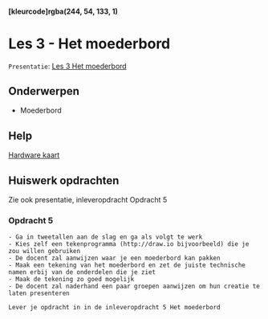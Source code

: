 #### [kleurcode]rgba(244, 54, 133, 1)

# Les 3 - Het moederbord

``Presentatie``: <a href="https://elo.kw1c.nl/CMS/Studie/811%20ICT-Academie/811%20VakkenInhoud/%5BB.11%20HARa%5D%20Hardware%20AO/25187%20%C2%A0%20Applicatie-%20en%20mediaontwikkelaar/Periode%2001/Productie/01.%20Reader/Les%203%20-%20Moederbord.pptx">Les 3 Het moederbord</a>

## Onderwerpen

* Moederbord

## Help

<a href="https://elo.kw1c.nl/CMS/Studie/811%20ICT-Academie/811%20VakkenInhoud/%5BB.11%20HARa%5D%20Hardware%20AO/25187%20%C2%A0%20Applicatie-%20en%20mediaontwikkelaar/Periode%2001/Productie/01.%20Reader/Hardware%20Poster.jpg" target="_new">Hardware kaart</a>

## Huiswerk opdrachten

Zie ook presentatie, inleveropdracht Opdracht 5

### Opdracht 5

    - Ga in tweetallen aan de slag en ga als volgt te werk
    - Kies zelf een tekenprogramma (http://draw.io bijvoorbeeld) die je zou willen gebruiken
    - De docent zal aanwijzen waar je een moederbord kan pakken
    - Maak een tekening van het moederbord en zet de juiste technische namen erbij van de onderdelen die je ziet
    - Maak de tekening zo goed mogelijk
    - De docent zal naderhand een paar groepen aanwijzen om hun creatie te laten presenteren

``Lever je opdracht in in de inleveropdracht 5 Het moederbord``
